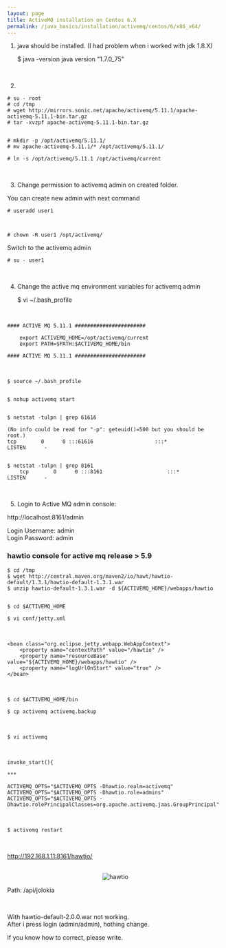 ```yaml
---
layout: page
title: ActiveMQ installation on Centos 6.X
permalink: /java_basics/installation/activemq/centos/6/x86_x64/
---
```


1) java should be installed. (I had problem when i worked with jdk 1.8.X)

	$ java -version
	java version "1.7.0_75"


<br/>

2)

	# su - root
	# cd /tmp
	# wget http://mirrors.sonic.net/apache/activemq/5.11.1/apache-activemq-5.11.1-bin.tar.gz
	# tar -xvzpf apache-activemq-5.11.1-bin.tar.gz


	# mkdir -p /opt/activemq/5.11.1/
	# mv apache-activemq-5.11.1/* /opt/activemq/5.11.1/

	# ln -s /opt/activemq/5.11.1 /opt/activemq/current

<br/>

3) Change permission to activemq admin on created folder.

You can create new admin with next command

	# useradd user1



	# chown -R user1 /opt/activemq/

Switch to the activemq admin

	# su - user1

<br/>

4) Change the active mq environment variables for activemq admin

	$ vi ~/.bash_profile

<br/>

	#### ACTIVE MQ 5.11.1 #######################

		export ACTIVEMQ_HOME=/opt/activemq/current
		export PATH=$PATH:$ACTIVEMQ_HOME/bin

	#### ACTIVE MQ 5.11.1 #######################


<br/>

	$ source ~/.bash_profile


	$ nohup activemq start


	$ netstat -tulpn | grep 61616

	(No info could be read for "-p": geteuid()=500 but you should be root.)
	tcp        0      0 :::61616                    :::*                        LISTEN      -


	$ netstat -tulpn | grep 8161
        tcp        0      0 :::8161                     :::*                        LISTEN      -



<br/>

5) Login to Active MQ admin console:

http://localhost:8161/admin

Login Username: admin  
Login Password: admin


### hawtio console for active mq release > 5.9


	$ cd /tmp
	$ wget http://central.maven.org/maven2/io/hawt/hawtio-default/1.3.1/hawtio-default-1.3.1.war
	$ unzip hawtio-default-1.3.1.war -d ${ACTIVEMQ_HOME}/webapps/hawtio


	$ cd $ACTIVEMQ_HOME

	$ vi conf/jetty.xml

<br/>

	<bean class="org.eclipse.jetty.webapp.WebAppContext">
	    <property name="contextPath" value="/hawtio" />
	    <property name="resourceBase" value="${ACTIVEMQ_HOME}/webapps/hawtio" />
	    <property name="logUrlOnStart" value="true" />
	</bean>

<br/>

	$ cd $ACTIVEMQ_HOME/bin

	$ cp activemq activemq.backup

<br/>

	$ vi activemq

<br/>

	invoke_start(){

	***

	ACTIVEMQ_OPTS="$ACTIVEMQ_OPTS -Dhawtio.realm=activemq"
	ACTIVEMQ_OPTS="$ACTIVEMQ_OPTS -Dhawtio.role=admins"
	ACTIVEMQ_OPTS="$ACTIVEMQ_OPTS -Dhawtio.rolePrincipalClasses=org.apache.activemq.jaas.GroupPrincipal"

<br/>

	$ activemq restart

<br/>

http://192.168.1.11:8161/hawtio/


<br/>


<div align="center">
    <img src="https://raw.githubusercontent.com/javadev-org/javadev-org.github.io/master/website/basics/installation/activemq/hawtio-1.3.png" alt="hawtio">

</div>


Path: /api/jolokia

<br/>


With hawtio-default-2.0.0.war not working.  
After i press login (admin/admin), hothing change.  

If you know how to correct, please write.



<!--

<bean class="org.eclipse.jetty.webapp.WebAppContext">
    <property name="contextPath" value="/hawtio" />
    <property name="war" value="${ACTIVEMQ_HOME}/webapps/hawtio-default-1.3.1.war" />
    <property name="logUrlOnStart" value="true" />
</bean>


http://sensatic.net/activemq/activemq-and-hawtio.html
http://stackoverflow.com/questions/26674726/how-to-configure-the-activemq-5-10-0-hawtio-interface

-->
